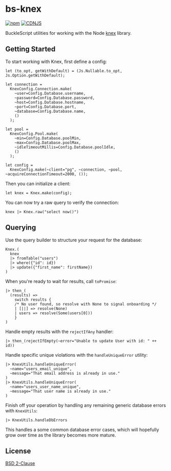 # bs-knex

[![npm](https://img.shields.io/npm/v/bs-knex.svg)](http://npm.im/bs-knex)
[![CDNJS](https://img.shields.io/cdnjs/v/bs-knex.svg)](https://cdnjs.com/libraries/bs-knex)

BuckleScript utilities for working with the Node [knex](http://knexjs.org/) library.

## Getting Started

To start working with Knex, first define a config:

```reason
let (to_opt, getWithDefault) = (Js.Nullable.to_opt, Js.Option.getWithDefault);

let connection =
  KnexConfig.Connection.make(
    ~user=Config.Database.username,
    ~password=Config.Database.password,
    ~host=Config.Database.hostname,
    ~port=Config.Database.port,
    ~database=Config.Database.name,
    ()
  );

let pool =
  KnexConfig.Pool.make(
    ~min=Config.Database.poolMin,
    ~max=Config.Database.poolMax,
    ~idleTimeoutMillis=Config.Database.poolIdle,
    ()
  );

let config =
  KnexConfig.make(~client="pg", ~connection, ~pool, ~acquireConnectionTimeout=2000, ());
```

Then you can initialize a client:

```reason
let knex = Knex.make(config);
```

You can now try a raw query to verify the connection:

```reason
knex |> Knex.raw("select now()")
```

## Querying

Use the query builder to structure your request for the database:

```reason
Knex.(
  knex
  |> fromTable("users")
  |> where({"id": id})
  |> update({"first_name": firstName})
)
```

When you're ready to wait for results, call `toPromise`:

```reason
|> then_(
  (results) =>
    switch results {
    /* No user found, so resolve with None to signal onboarding */
    | [||] => resolve(None)
    | users => resolve(Some(users[0]))
    }
)
```

Handle empty results with the `rejectIfAny` handler:

```reason
|> then_(rejectIfEmpty(~error="Unable to update User with id: " ++ id))
```

Handle specific unique violations with the `handleUniqueError` utility:

```reason
|> KnexUtils.handleUniqueError(
  ~name="users_email_unique",
  ~message="That email address is already in use."
)
|> KnexUtils.handleUniqueError(
  ~name="users_user_name_unique",
  ~message="That user name is already in use."
)
```

Finish off your operation by handling any remaining generic database errors with `KnexUtils`:

```reason
|> KnexUtils.handleDbErrors
```

This handles a some common database error cases, which will hopefully grow over time as the library becomes more mature.

## License

[BSD 2-Clause](LICENSE)
